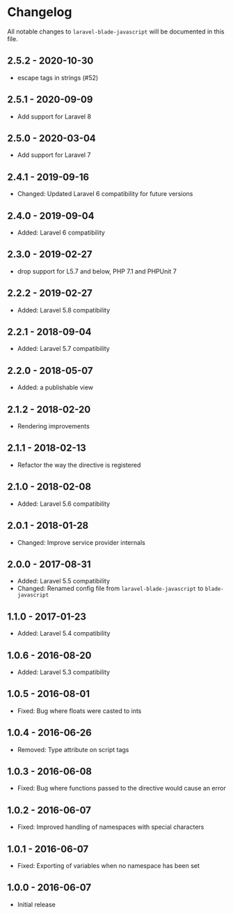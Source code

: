 # Changelog

All notable changes to `laravel-blade-javascript` will be documented in this file.

## 2.5.2 - 2020-10-30

- escape tags in strings (#52)

## 2.5.1 - 2020-09-09
- Add support for Laravel 8

## 2.5.0 - 2020-03-04
- Add support for Laravel 7

## 2.4.1 - 2019-09-16
- Changed: Updated Laravel 6 compatibility for future versions

## 2.4.0 - 2019-09-04
- Added: Laravel 6 compatibility

## 2.3.0 - 2019-02-27
- drop support for L5.7 and below, PHP 7.1 and PHPUnit 7

## 2.2.2 - 2019-02-27
- Added: Laravel 5.8 compatibility

## 2.2.1 - 2018-09-04
- Added: Laravel 5.7 compatibility

## 2.2.0 - 2018-05-07
- Added: a publishable view

## 2.1.2 - 2018-02-20
- Rendering improvements

## 2.1.1 - 2018-02-13
- Refactor the way the directive is registered

## 2.1.0 - 2018-02-08
- Added: Laravel 5.6 compatibility

## 2.0.1 - 2018-01-28
- Changed: Improve service provider internals

## 2.0.0 - 2017-08-31
- Added: Laravel 5.5 compatibility
- Changed: Renamed config file from `laravel-blade-javascript` to `blade-javascript`

## 1.1.0 - 2017-01-23
- Added: Laravel 5.4 compatibility

## 1.0.6 - 2016-08-20
- Added: Laravel 5.3 compatibility

## 1.0.5 - 2016-08-01
- Fixed: Bug where floats were casted to ints

## 1.0.4 - 2016-06-26
- Removed: Type attribute on script tags

## 1.0.3 - 2016-06-08
- Fixed: Bug where functions passed to the directive would cause an error

## 1.0.2 - 2016-06-07
- Fixed: Improved handling of namespaces with special characters

## 1.0.1 - 2016-06-07
- Fixed: Exporting of variables when no namespace has been set

## 1.0.0 - 2016-06-07
- Initial release
